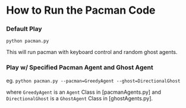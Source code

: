 # How to Run the Pacman Code

### Default Play
`python pacman.py`

This will run pacman with keyboard control and random ghost agents.

### Play w/ Specified Pacman Agent and Ghost Agent

eg.
`python pacman.py --pacman=GreedyAgent --ghost=DirectionalGhost`

where `GreedyAgent` is an `Agent` Class in [pacmanAgents.py] and `DirectionalGhost` is a `GhostAgent` Class in [ghostAgents.py].

